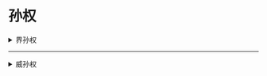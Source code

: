 # 孙权

<details>
<summary>界孙权</summary>

![孙权](../assets/孙权.jpg)

---

## 基本信息

- **势力**：<span style="color: #7CCC2C;"><strong>吴</strong></span>
- **体力**：![吴勾玉](../assets/吴勾玉.png) ![吴勾玉](../assets/吴勾玉.png) ![吴勾玉](../assets/吴勾玉.png) ![吴勾玉](../assets/吴勾玉.png)
- **性别**：男  
- **区服**：OL、十周年


---

## 技能

<div style="background-color: #fff; color: #7CCC2C"><strong>制衡</strong></div>

<strong>普通技</strong>，出牌阶段，你可以blabla。


<div style="background-color: #fff; color: #7CCC2C"><strong>救援</strong></div>
<strong>主公技</strong>，blabla。


---

## FAQ

</details>

---

<details>
<summary>威孙权</summary>

![威孙权](../assets/v_sunquan.jpg)

---

## 基本信息

- **势力**：<span style="color: #7CCC2C;"><strong>吴</strong></span>
- **体力**：![吴勾玉](../assets/吴勾玉.png) ![吴勾玉](../assets/吴勾玉.png) ![吴勾玉](../assets/吴勾玉.png) ![吴勾玉](../assets/吴勾玉.png)
- **性别**：男  
- **区服**：十周年


---

## 技能

<div style="background-color: #fff; color: #7CCC2C"><strong>斡衡</strong></div>

<strong>普通技</strong>，出牌阶段，你可以blabla。


<div style="background-color: #fff; color: #7CCC2C"><strong>御麾</strong></div>
<strong>普通技</strong>，结束阶段，blabla。


---

## FAQ

</details>